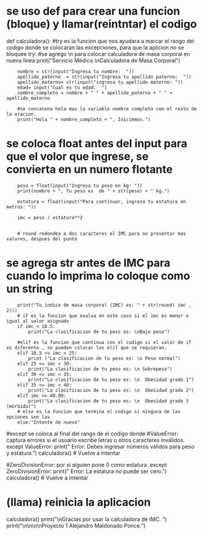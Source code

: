 # se uso def para crear una funcion (bloque) y llamar(reintntar) el codigo 
def calculadora():
#try es la funcion que nos ayudara a marcar el rango del codigo donde se colocaran las excepciones, para que la aplicion no se bloquee
    try:
        #se agrego \n para colocar calculadora de masa corporal en nueva linea 
        print("Servicio Médico  \nCalculadora de Masa Corporal")
        
        nombre = str(input("Ingresa tu nombre:  "))
        apellido_paterno  = str(input("Ingresa tu apellido paterno:  "))
        apellido_materno= str(input("ingresa tu apellido materno: "))
        edad= input("Cual es tu edad:  ")
        nombre_completo = nombre + " " + apellido_paterno + " " + apellido_materno
        
        #se concatena hola mas la variable nombre completo con el resto de la oracion.
        print("Hola " + nombre_completo + ", Iniciemos.")
# se coloca float antes del input para  que el volor que ingrese, se convierta en un numero flotante
        peso = float(input("Ingresa tu peso en kg: "))
        print(nombre + ", Tu peso es  de " + str(peso) + " kg.")

        estatura = float(input("Para continuar, ingresa tu estatura en metros: "))

        imc = peso / estatura**2
        

        # round redondea a dos caracteres el IMC para no presentar mas valores, despues del punto
# se agrega str antes de IMC para cuando lo imprima lo coloque como un string
        print("Tu índice de masa corporal (IMC) es: " + str(round( imc , 2)))
        # if es la funcion que evalua en este caso si el imc es menor o igual al valor asignado
        if imc < 18.5:
            print("La clasificacion de tu peso es: \nBajo peso")

        #elif es la funcion que continua con el codigo si el valor de if es diferente , se pueden colocar los elif que se requieran.
        elif 18.5 <= imc < 25:
            print ("La clasificacion de tu peso es: \n Peso normal")
        elif 25 <= imc < 30:
            print("La clasificacion de tu peso es: \n Sobrepeso")
        elif 30 <= imc < 35:
            print("La clasificacion de tu peso es: \n  Obesidad grado 1")
        elif 35 <= imc < 40:
            print("La clasificacion de tu peso es: \n  Obesidad grado 2")
        elif imc >= 40.00:
            print("La clasificacion de tu peso es: \n  Obesidad grado 3 (mórbida)")
        # else es la funcion que termina el codigo si ninguna de las opciones son las 
        else:"Intente de nuevo"

        
#except se coloca al final del rango de el codigo donde 
#ValueError: captura errores si el usuario escribe letras u otros caracteres inválidos.
    except ValueError:
        print(" Error: Debes ingresar números válidos para peso y estatura.")
        calculadora()  # Vuelve a intentar

#ZeroDivisionError: por si alguien pone 0 como estatura.
    except ZeroDivisionError:
        print(" Error: La estatura no puede ser cero.")
        calculadora()  # Vuelve a intentar
# (llama) reinicia la aplicacion 
calculadora()
print("\nGracias por usar la calculadora de IMC. ")
print("\n\n\n\nProyecto 1 Alejandro Maldonado Ponce.")
